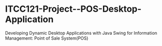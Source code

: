 # ITCC121-Project--POS-Desktop-Application
Developing Dynamic Desktop Applications with Java Swing for Information Management: Point of Sale System(POS)
